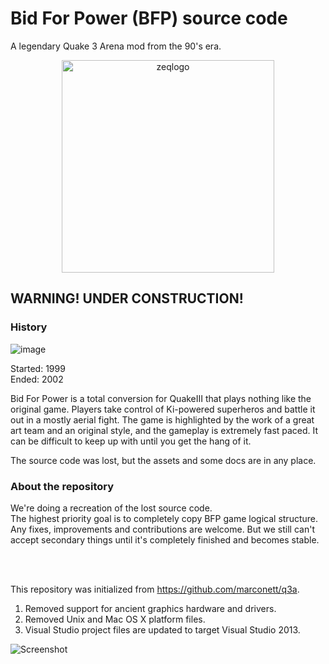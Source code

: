 Bid For Power (BFP) source code
===============================

A legendary Quake 3 Arena mod from the 90's era.

<p align="center">
<img alt="zeqlogo" src="https://user-images.githubusercontent.com/49716252/186026745-458849b2-385b-4108-8881-e55e82fb1493.png" width=340 />
</p>


## **WARNING!** UNDER CONSTRUCTION!

### History

![image](https://user-images.githubusercontent.com/49716252/186024989-69bc7473-d82e-4adf-b11f-dacfba4625dd.png)

Started: 1999 <br/> 
Ended: 2002

Bid For Power is a total conversion for QuakeIII that plays nothing like the original game. Players take control of Ki-powered superheros and battle it out in a mostly aerial fight. The game is highlighted by the work of a great art team and an original style, and the gameplay is extremely fast paced. It can be difficult to keep up with until you get the hang of it.

The source code was lost, but the assets and some docs are in any place.


### About the repository

We're doing a recreation of the lost source code. <br/>
The highest priority goal is to completely copy BFP game logical structure. <br/>
Any fixes, improvements and contributions are welcome. But we still can't accept secondary things until it's completely finished and becomes stable.

<br/><br/>

This repository was initialized from https://github.com/marconett/q3a.

1. Removed support for ancient graphics hardware and drivers.
1. Removed Unix and Mac OS X platform files. 
1. Visual Studio project files are updated to target Visual Studio 2013.

![Screenshot](https://github.com/artemalive/Quake-III-Arena/raw/master/Screenshot.jpg)
